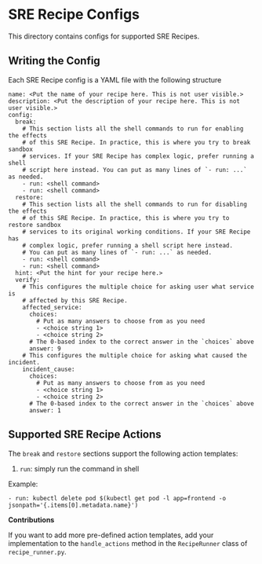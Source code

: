 # SRE Recipe Configs

This directory contains configs for supported SRE Recipes.

## Writing the Config

Each SRE Recipe config is a YAML file with the following structure

```
name: <Put the name of your recipe here. This is not user visible.>
description: <Put the description of your recipe here. This is not user visible.>
config:
  break:
    # This section lists all the shell commands to run for enabling the effects
    # of this SRE Recipe. In practice, this is where you try to break sandbox
    # services. If your SRE Recipe has complex logic, prefer running a shell
    # script here instead. You can put as many lines of `- run: ...` as needed.
    - run: <shell command>
    - run: <shell command>
  restore:
    # This section lists all the shell commands to run for disabling the effects
    # of this SRE Recipe. In practice, this is where you try to restore sandbox
    # services to its original working conditions. If your SRE Recipe has
    # complex logic, prefer running a shell script here instead.
    # You can put as many lines of `- run: ...` as needed.
    - run: <shell command>
    - run: <shell command>
  hint: <Put the hint for your recipe here.>
  verify:
    # This configures the multiple choice for asking user what service is
    # affected by this SRE Recipe.
    affected_service:
      choices:
        # Put as many answers to choose from as you need
        - <choice string 1>
        - <choice string 2>
      # The 0-based index to the correct answer in the `choices` above
      answer: 9
    # This configures the multiple choice for asking what caused the incident.
    incident_cause:
      choices:
        # Put as many answers to choose from as you need
        - <choice string 1>
        - <choice string 2>
      # The 0-based index to the correct answer in the `choices` above
      answer: 1
```

## Supported SRE Recipe Actions

The `break` and `restore` sections support the following action templates:

1. `run`: simply run the command in shell

Example:

```
- run: kubectl delete pod $(kubectl get pod -l app=frontend -o jsonpath='{.items[0].metadata.name}')
```

**Contributions**

If you want to add more pre-defined action templates, add your implementation to
the `handle_actions` method in the `RecipeRunner` class of `recipe_runner.py`.
